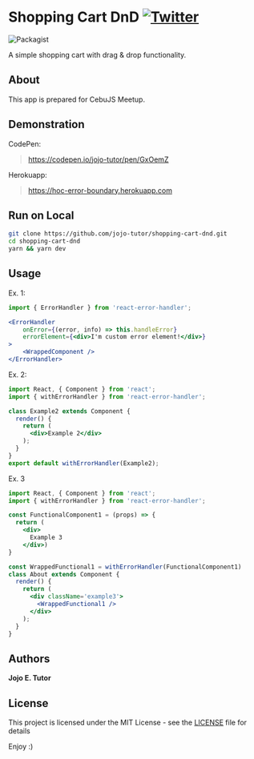 # Shopping Cart DnD [![Twitter](https://img.shields.io/twitter/url/https/github.com/jojo-tutor/react-error-handler.svg?style=social)](https://twitter.com/intent/tweet?text=Wow:&url=https%3A%2F%2Fgithub.com%2Fjojo-tutor%2Freact-error-handler)

![Packagist](https://img.shields.io/packagist/l/doctrine/orm.svg)


A simple shopping cart with drag & drop functionality.

## About
This app is prepared for CebuJS Meetup.

## Demonstration
CodePen:
 > https://codepen.io/jojo-tutor/pen/GxOemZ

Herokuapp:
 > https://hoc-error-boundary.herokuapp.com

## Run on Local
```sh
git clone https://github.com/jojo-tutor/shopping-cart-dnd.git
cd shopping-cart-dnd
yarn && yarn dev
```

## Usage
Ex. 1:
```jsx
import { ErrorHandler } from 'react-error-handler';

<ErrorHandler
    onError={(error, info) => this.handleError}
    errorElement={<div>I'm custom error element!</div>}
>
    <WrappedComponent />
</ErrorHandler>
```

Ex. 2:
```jsx
import React, { Component } from 'react';
import { withErrorHandler } from 'react-error-handler';

class Example2 extends Component {
  render() {
    return (
      <div>Example 2</div>
    );
  }
}
export default withErrorHandler(Example2);
```

Ex. 3
```jsx
import React, { Component } from 'react';
import { withErrorHandler } from 'react-error-handler';

const FunctionalComponent1 = (props) => {
  return (
    <div>
      Example 3
    </div>)
}

const WrappedFunctional1 = withErrorHandler(FunctionalComponent1)
class About extends Component {
  render() {
    return (
      <div className='example3'>
        <WrappedFunctional1 />
      </div>
    );
  }
}
```

## Authors
**Jojo E. Tutor**

## License
This project is licensed under the MIT License - see the [LICENSE](LICENSE) file for details

Enjoy :)